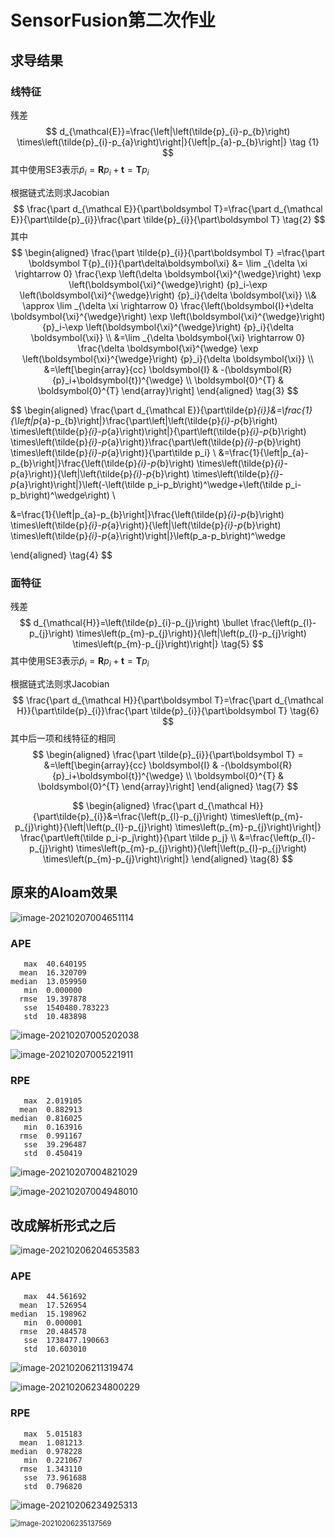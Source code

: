 # SensorFusion第二次作业

## 求导结果

### 线特征

残差
$$
d_{\mathcal{E}}=\frac{\left|\left(\tilde{p}_{i}-p_{b}\right) \times\left(\tilde{p}_{i}-p_{a}\right)\right|}{\left|p_{a}-p_{b}\right|}  \tag {1}
$$
其中使用SE3表示$\tilde{p}_{i} = \mathbf Rp_i+\mathbf t=\mathbf Tp_i$

根据链式法则求Jacobian
$$
\frac{\part d_{\mathcal E}}{\part\boldsymbol T}=\frac{\part d_{\mathcal E}}{\part\tilde{p}_{i}}\frac{\part \tilde{p}_{i}}{\part\boldsymbol T} \tag{2}
$$
其中
$$
\begin{aligned}
\frac{\part \tilde{p}_{i}}{\part\boldsymbol T} =\frac{\part \boldsymbol T{p}_{i}}{\part\delta\boldsymbol\xi}  &= \lim _{\delta \xi \rightarrow 0} \frac{\exp \left(\delta \boldsymbol{\xi}^{\wedge}\right) \exp \left(\boldsymbol{\xi}^{\wedge}\right) {p}_i-\exp \left(\boldsymbol{\xi}^{\wedge}\right) {p}_i}{\delta \boldsymbol{\xi}}
\\&
\approx \lim _{\delta \xi \rightarrow 0} \frac{\left(\boldsymbol{I}+\delta \boldsymbol{\xi}^{\wedge}\right) \exp \left(\boldsymbol{\xi}^{\wedge}\right) {p}_i-\exp \left(\boldsymbol{\xi}^{\wedge}\right) {p}_i}{\delta \boldsymbol{\xi}} \\
&=\lim _{\delta \boldsymbol{\xi} \rightarrow 0} \frac{\delta \boldsymbol{\xi}^{\wedge} \exp \left(\boldsymbol{\xi}^{\wedge}\right) {p}_i}{\delta \boldsymbol{\xi}} \\
&=\left[\begin{array}{cc}
\boldsymbol{I} & -(\boldsymbol{R} {p}_i+\boldsymbol{t})^{\wedge} \\
\boldsymbol{0}^{T} & \boldsymbol{0}^{T}
\end{array}\right]
\end{aligned} \tag{3}
$$

$$
\begin{aligned}
\frac{\part d_{\mathcal E}}{\part\tilde{p}_{i}}&=\frac{1}{\left|p_{a}-p_{b}\right|}\frac{\part\left|\left(\tilde{p}_{i}-p_{b}\right) \times\left(\tilde{p}_{i}-p_{a}\right)\right|}{\part\left(\tilde{p}_{i}-p_{b}\right) \times\left(\tilde{p}_{i}-p_{a}\right)}\frac{\part\left(\tilde{p}_{i}-p_{b}\right) \times\left(\tilde{p}_{i}-p_{a}\right)}{\part\tilde p_i} \\
&=\frac{1}{\left|p_{a}-p_{b}\right|}\frac{\left(\tilde{p}_{i}-p_{b}\right) \times\left(\tilde{p}_{i}-p_{a}\right)}{\left|\left(\tilde{p}_{i}-p_{b}\right) \times\left(\tilde{p}_{i}-p_{a}\right)\right|}\left(-\left(\tilde p_i-p_b\right)^\wedge+\left(\tilde p_i-p_b\right)^\wedge\right) \\

&=\frac{1}{\left|p_{a}-p_{b}\right|}\frac{\left(\tilde{p}_{i}-p_{b}\right) \times\left(\tilde{p}_{i}-p_{a}\right)}{\left|\left(\tilde{p}_{i}-p_{b}\right) \times\left(\tilde{p}_{i}-p_{a}\right)\right|}\left(p_a-p_b\right)^\wedge

\end{aligned} \tag{4}
$$

### 面特征

残差
$$
d_{\mathcal{H}}=\left(\tilde{p}_{i}-p_{j}\right) \bullet \frac{\left(p_{l}-p_{j}\right) \times\left(p_{m}-p_{j}\right)}{\left|\left(p_{l}-p_{j}\right) \times\left(p_{m}-p_{j}\right)\right|} \tag{5}
$$
其中使用SE3表示$\tilde{p}_{i} = \mathbf Rp_i+\mathbf t=\mathbf Tp_i$

根据链式法则求Jacobian
$$
\frac{\part d_{\mathcal H}}{\part\boldsymbol T}=\frac{\part d_{\mathcal H}}{\part\tilde{p}_{i}}\frac{\part \tilde{p}_{i}}{\part\boldsymbol T} \tag{6}
$$
其中后一项和线特征的相同
$$
\begin{aligned}
\frac{\part \tilde{p}_{i}}{\part\boldsymbol T} =
&=\left[\begin{array}{cc}
\boldsymbol{I} & -(\boldsymbol{R} {p}_i+\boldsymbol{t})^{\wedge} \\
\boldsymbol{0}^{T} & \boldsymbol{0}^{T}
\end{array}\right]
\end{aligned} \tag{7}
$$

$$
\begin{aligned}
\frac{\part d_{\mathcal H}}{\part\tilde{p}_{i}}&=\frac{\left(p_{l}-p_{j}\right) \times\left(p_{m}-p_{j}\right)}{\left|\left(p_{l}-p_{j}\right) \times\left(p_{m}-p_{j}\right)\right|} \frac{\part\left(\tilde p_i-p_j\right)}{\part \tilde p_j}
\\ &=\frac{\left(p_{l}-p_{j}\right) \times\left(p_{m}-p_{j}\right)}{\left|\left(p_{l}-p_{j}\right) \times\left(p_{m}-p_{j}\right)\right|}
\end{aligned} \tag{8}
$$







## 原来的Aloam效果

![image-20210207004651114](img/第三节作业/image-20210207004651114.png)

### APE

       max	40.640195
      mean	16.320709
    median	13.059950
       min	0.000000
      rmse	19.397878
       sse	1540480.783223
       std	10.483898
![image-20210207005202038](img/第三节作业/image-20210207005202038.png)

![image-20210207005221911](img/第三节作业/image-20210207005221911.png)



### RPE

       max	2.019105
      mean	0.882913
    median	0.816025
       min	0.163916
      rmse	0.991167
       sse	39.296487
       std	0.450419
![image-20210207004821029](img/第三节作业/image-20210207004821029.png)

![image-20210207004948010](img/第三节作业/image-20210207004948010.png)





## 改成解析形式之后

![image-20210206204653583](img/第三节作业/image-20210206204653583.png)



###  APE

       max	44.561692
      mean	17.526954
    median	15.198962
       min	0.000001
      rmse	20.484578
       sse	1738477.190663
       std	10.603010
![image-20210206211319474](img/第三节作业/image-20210206211319474.png)



![image-20210206234800229](img/第三节作业/image-20210206234800229.png)



### RPE

       max	5.015183
      mean	1.081213
    median	0.978228
       min	0.221067
      rmse	1.343110
       sse	73.961688
       std	0.796820
![image-20210206234925313](img/第三节作业/image-20210206234925313.png)

<img src="img/第三节作业/image-20210206235137569.png" alt="image-20210206235137569" style="zoom:80%;" />